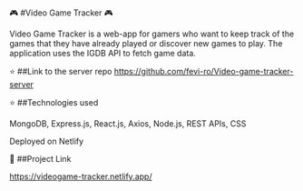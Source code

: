 :video_game: #Video Game Tracker :video_game:	

Video Game Tracker is a web-app for gamers who want to keep track of the games that they have already played or discover new games to play. The application uses the IGDB API to fetch game data.


:star:	##Link to the server repo
https://github.com/fevi-ro/Video-game-tracker-server



:star:	##Technologies used

MongoDB, Express.js, React.js, Axios, Node.js, REST APIs, CSS

Deployed on Netlify



:unicorn: ##Project Link

https://videogame-tracker.netlify.app/
